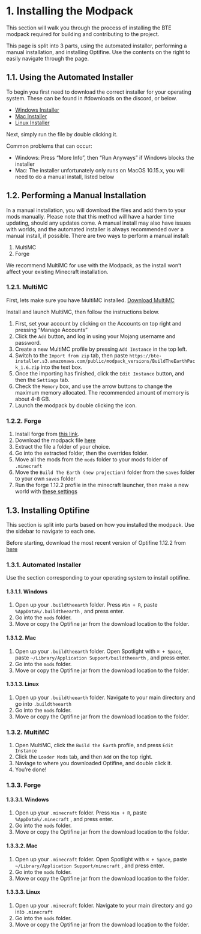 # 1. Installing the Modpack

This section will walk you through the process of installing the BTE modpack required for building and contributing to the project.

This page is split into 3 parts, using the automated installer, performing a manual installation, and installing Optifine. Use the contents on the right to easily navigate through the page.

## 1.1. Using the Automated Installer <a id="using-the-automated-installer"></a>

To begin you first need to download the correct installer for your operating system. These can be found in \#downloads on the discord, or below.

* [Windows Installer](https://bte-installer.s3.amazonaws.com/public/installer/v1.11/BTEInstaller-1.11-windows.zip)
* [Mac Installer](https://bte-installer.s3.amazonaws.com/public/installer/v1.11/BTEInstaller-1.11-mac.dmg)
* [Linux Installer](https://bte-installer.s3.amazonaws.com/public/installer/v1.11/BTEInstaller-1.11-linux.tar.gz)

Next, simply run the file by double clicking it.

Common problems that can occur:

* Windows: Press “More Info”, then “Run Anyways” if Windows blocks the installer
* Mac: The installer unfortunately only runs on MacOS 10.15.x, you will need to do a manual install, listed below

## 1.2. Performing a Manual Installation <a id="performing-a-manual-installation"></a>

In a manual installation, you will download the files and add them to your mods manually. Please note that this method will have a harder time updating, should any updates come. A manual install may also have issues with worlds, and the automated installer is always recommended over a manual install, if possible. There are two ways to perform a manual install:

1. MultiMC
2. Forge

We recommend MultiMC for use with the Modpack, as the install won’t affect your existing Minecraft installation.

### 1.2.1. MultiMC <a id="multimc"></a>

First, lets make sure you have MultiMC installed. [Download MultiMC](https://multimc.org/#Download)

Install and launch MultiMC, then follow the instructions below.

1. First, set your account by clicking on the Accounts on top right and pressing “Manage Accounts”
2. Click the `Add` button, and log in using your Mojang username and password.
3. Create a new MultiMC profile by pressing `Add Instance` in the top left.
4. Switch to the `Import from zip` tab, then paste `https://bte-installer.s3.amazonaws.com/public/modpack_versions/BuildTheEarthPack_1.6.zip` into the text box.
5. Once the importing has finished, click the `Edit Instance` button, and then the `Settings` tab.
6. Check the `Memory` box, and use the arrow buttons to change the maximum memory allocated. The recommended amount of memory is about 4-8 GB.
7. Launch the modpack by double clicking the icon.

### 1.2.2. Forge <a id="forge"></a>

1. Install forge from [this link](https://files.minecraftforge.net/maven/net/minecraftforge/forge/index_1.12.2.html).
2. Download the modpack file [here](https://bte-installer.s3.amazonaws.com/public/modpack_versions/BuildTheEarthPack_1.6.zip)
3. Extract the file a folder of your choice.
4. Go into the extracted folder, then the overrides folder.
5. Move all the mods from the `mods` folder to your mods folder of `.minecraft`
6. Move the `Build The Earth (new projection)` folder from the `saves` folder to your own `saves` folder
7. Run the forge 1.12.2 profile in the minecraft launcher, then make a new world with [these settings](https://cdn.discordapp.com/attachments/691034211464773684/711678233179062283/settings.png)

## 1.3. Installing Optifine <a id="installing-optifine"></a>

This section is split into parts based on how you installed the modpack. Use the sidebar to navigate to each one.

Before starting, download the most recent version of Optifine 1.12.2 from [here](https://optifine.net/downloads)

### 1.3.1. Automated Installer <a id="automated-installer"></a>

Use the section corresponding to your operating system to install optifine.

#### 1.3.1.1. Windows <a id="windows"></a>

1. Open up your `.buildtheearth` folder. Press `Win + R`, paste `%AppData%/.buildtheearth` , and press enter.
2. Go into the `mods` folder.
3. Move or copy the Optifine jar from the download location to the folder.

#### 1.3.1.2. Mac <a id="mac"></a>

1. Open up your `.buildtheearth` folder. Open Spotlight with `⌘ + Space`, paste `~/Library/Application Support/buildtheearth` , and press enter.
2. Go into the `mods` folder.
3. Move or copy the Optifine jar from the download location to the folder.

#### 1.3.1.3. Linux <a id="linux"></a>

1. Open up your `.buildtheearth` folder. Navigate to your main directory and go into `.buildtheearth`
2. Go into the `mods` folder.
3. Move or copy the Optifine jar from the download location to the folder.

### 1.3.2. MultiMC <a id="id2"></a>

1. Open MultiMC, click the `Build the Earth` profile, and press `Edit Instance`
2. Click the `Loader Mods` tab, and then `Add` on the top right.
3. Naviage to where you downloaded Optifine, and double click it.
4. You’re done!

### 1.3.3. Forge <a id="id3"></a>

#### 1.3.3.1. Windows <a id="id4"></a>

1. Open up your `.minecraft` folder. Press `Win + R`, paste `%AppData%/.minecraft` , and press enter.
2. Go into the `mods` folder.
3. Move or copy the Optifine jar from the download location to the folder.

#### 1.3.3.2. Mac <a id="id5"></a>

1. Open up your `.minecraft` folder. Open Spotlight with `⌘ + Space`, paste `~/Library/Application Support/minecraft` , and press enter.
2. Go into the `mods` folder.
3. Move or copy the Optifine jar from the download location to the folder.

#### 1.3.3.3. Linux <a id="id6"></a>

1. Open up your `.minecraft` folder. Navigate to your main directory and go into `.minecraft`
2. Go into the `mods` folder.
3. Move or copy the Optifine jar from the download location to the folder.

